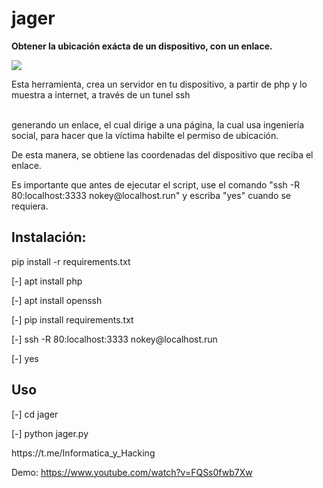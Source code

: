 # jager
<strong>Obtener la ubicación exácta de un dispositivo, con un enlace.</strong>
<p></p><img src="jager.png">

<p>Esta herramienta, crea un servidor en tu dispositivo, a partir de php y lo muestra a internet, a través de un tunel ssh</p>
<br>generando un enlace, el cual dirige a una página, la cual usa ingeniería social, para hacer que la víctima habilte el permiso de ubicación.
<p>De esta manera, se obtiene las coordenadas del dispositivo que reciba el enlace.</p>
<p>Es importante que antes de ejecutar el script, use el comando "ssh -R 80:localhost:3333 nokey@localhost.run" y escriba "yes" cuando se requiera.</p>
<h2>Instalación:</h2>
<p>pip install -r requirements.txt</p>
<p>[-] apt install php</p>
<p>[-] apt install openssh</p>
<p>[-] pip install requirements.txt</p>
<p>[-] ssh -R 80:localhost:3333 nokey@localhost.run</p>
<p>[-] yes</p>
<h2>Uso</h2>
<p>[-] cd jager</p>
<p>[-] python jager.py</p>

<p>https://t.me/Informatica_y_Hacking</p>

Demo:
https://www.youtube.com/watch?v=FQSs0fwb7Xw
